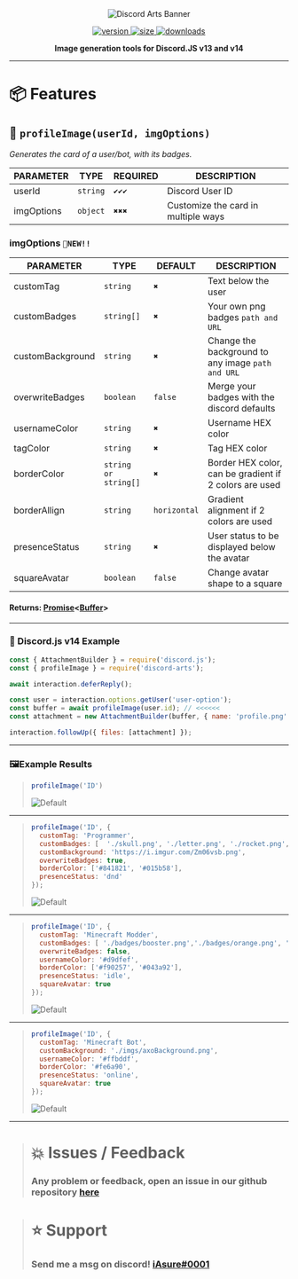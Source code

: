
<div align='center'>
  <img src='https://i.imgur.com/NBpsl5W.png' alt='Discord Arts Banner' />
  <p align='center'>
  <a href='https://www.npmjs.com/package/discord-arts'>
    <img src='https://img.shields.io/npm/v/discord-arts?label=version&style=for-the-badge' alt='version' />
    <img src='https://img.shields.io/bundlephobia/min/discord-arts?label=size&style=for-the-badge' alt='size' />
    <img src='https://img.shields.io/npm/dt/discord-arts?style=for-the-badge' alt='downloads' />
  </a>
</p>
</div>

<p align="center">
  <strong>Image generation tools for Discord.JS v13 and v14</strong>
</p>

***

# 📦 Features

## 🤖 `profileImage(userId, imgOptions)`

*Generates the card of a user/bot, with its badges.*

PARAMETER | TYPE | REQUIRED | DESCRIPTION 
-------- | --------- | -------- | -------- 
userId| `string` | `✔️✔️✔️` | Discord User ID
imgOptions| `object` | `✖️✖️✖️` | Customize the card in multiple ways

### imgOptions `🔴NEW!!`
PARAMETER | TYPE | DEFAULT | DESCRIPTION 
-------- | --------- | -------- | -------- 
customTag| `string` | `✖️` | Text below the user
customBadges| `string[]` | `✖️` | Your own png badges `path and URL`
customBackground| `string` | `✖️` | Change the background to any image `path and URL`
overwriteBadges| `boolean` | `false` | Merge your badges with the discord defaults
usernameColor| `string` | `✖️` | Username HEX color
tagColor| `string` | `✖️` | Tag HEX color
borderColor| `string or string[]` | `✖️` | Border HEX color, can be gradient if 2 colors are used
borderAllign| `string` | `horizontal` | Gradient alignment if 2 colors are used
presenceStatus| `string` | `✖️` | User status to be displayed below the avatar
squareAvatar| `boolean` | `false` | Change avatar shape to a square

#### Returns: **[Promise](https://developer.mozilla.org/en-US/docs/Web/JavaScript/Reference/Global_Objects/Promise)<**[Buffer](https://nodejs.org/api/buffer.html)**>**

***

### 📃 Discord.js v14 Example

```javascript
const { AttachmentBuilder } = require('discord.js');
const { profileImage } = require('discord-arts');

await interaction.deferReply();

const user = interaction.options.getUser('user-option');
const buffer = await profileImage(user.id); // <<<<<<
const attachment = new AttachmentBuilder(buffer, { name: 'profile.png' });

interaction.followUp({ files: [attachment] });
```

***

### 🖼️Example Results 

> ```javascript
> profileImage('ID')
> ```
> ![Default](https://i.imgur.com/Iu5E2Kf.png)

***

> ```javascript
> profileImage('ID', {
>   customTag: 'Programmer',
>   customBadges: [  './skull.png', './letter.png', './rocket.png', './crown.png', './hearth.png'  ],
>   customBackground: 'https://i.imgur.com/Zm06vsb.png',
>   overwriteBadges: true,
>   borderColor: ['#841821', '#015b58'],
>   presenceStatus: 'dnd'
> });
> ```
> ![Default](https://i.imgur.com/14AuGJ7.png)

***

> ```javascript
> profileImage('ID', {
>   customTag: 'Minecraft Modder',
>   customBadges: [ './badges/booster.png','./badges/orange.png', './badges/giveaway.png' ],
>   overwriteBadges: false,
>   usernameColor: '#d9dfef',
>   borderColor: ['#f90257', '#043a92'],
>   presenceStatus: 'idle',
>   squareAvatar: true
> });
> ```
> ![Default](https://i.imgur.com/YCTJ3xe.png)

***

> ```javascript
> profileImage('ID', {
>   customTag: 'Minecraft Bot',
>   customBackground: './imgs/axoBackground.png',
>   usernameColor: '#ffbddf',
>   borderColor: '#fe6a90',
>   presenceStatus: 'online',
>   squareAvatar: true
> });
> ```
> ![Default](https://i.imgur.com/yRzIo2R.png)

***

> # 💥 Issues / Feedback
> 
> ### Any problem or feedback, open an issue in our github repository [here](https://github.com/iAsure/discord-arts)


> # ⭐ Support
>
> ### Send me a msg on discord! [iAsure#0001](https://discord.com/users/339919990947971105)

